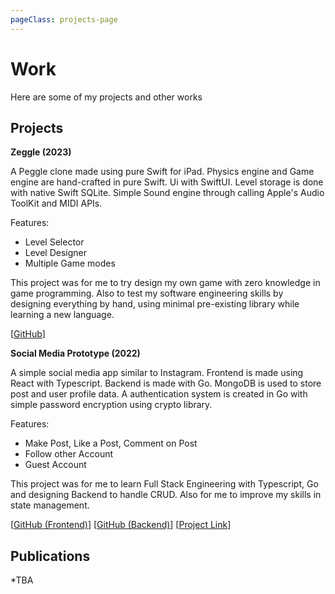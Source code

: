 ```yaml
---
pageClass: projects-page
---
```


# Work

Here are some of my projects and other works

## Projects

<ProjectVidCard videoSrc="/projects/Zeggle.mov">

  **Zeggle (2023)**

  A Peggle clone made using pure Swift for iPad.
  Physics engine and Game engine are hand-crafted in pure Swift.
  Ui with SwiftUI.
  Level storage is done with native Swift SQLite.
  Simple Sound engine through calling Apple's Audio ToolKit and MIDI APIs.

  Features:
  - Level Selector
  - Level Designer
  - Multiple Game modes

  This project was for me to try design my own game with zero knowledge in game programming. Also to test my software engineering skills by designing everything by hand, using minimal pre-existing library while learning a new language.
  
  [[GitHub](https://github.com/zicotjia/Zeggle)]

</ProjectVidCard>

<ProjectCard image="/projects/Socmed.jpg">

  **Social Media Prototype (2022)**
  
  A simple social media app similar to Instagram. Frontend is made using React with Typescript. Backend is made with Go. MongoDB is used to store post and user profile data. A authentication system is created in Go with simple password encryption using crypto library.

  Features:
  - Make Post, Like a Post, Comment on Post
  - Follow other Account
  - Guest Account

  This project was for me to learn Full Stack Engineering with Typescript, Go and designing Backend to handle CRUD. Also for me to improve my skills in state management.

  [[GitHub (Frontend)](https://github.com/zicotjia/Social-Media-Project-Frontend-)] [[GitHub (Backend)](https://github.com/zicotjia/Social-Media-Project-Frontend-)] [[Project Link](https://www.google.com)]

</ProjectCard>

## Publications
*TBA

<style lang="stylus">

.projects-page
  background-color #FFF5E1

  /* Override */
  .md-card
    margin-top 0.5em
    .card-image
      padding 0.2rem
      img
        max-width 250px
        max-height 500px
    .card-content p
      -webkit-margin-after 0.2em

  /* Override */
  .md-card
    margin-top 0.5em
    .card-image
      padding 0.2rem
      video
        max-width 250px
        max-height 500px
    .card-content p
      -webkit-margin-after 0.2em

</style>

